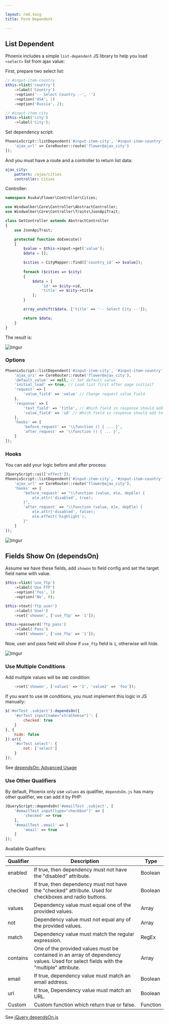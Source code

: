 ```yaml
---

layout: rad.twig
title: Form Dependent

---
```


## List Dependent

Phoenix includes a simple `list-dependent` JS library to help you load `<select>` list from ajax value:

First, prepare two select list:

```php
// #input-item-country
$this->list('country')
    ->label('Country')
    ->option('-- Select Country --', '')
    ->option('USA', 1)
    ->option('Russia', 2);

// #input-item-city
$this->list('city')
    ->label('City');
```

Set dependency script:

```php
PhoenixScript::listDependent('#input-item-city', '#input-item-country', [
    'ajax_url' => CoreRouter::route('flower@ajax_city')
]);
```

And you must have a route and a controller to return list data:

```yaml
ajax_city:
    pattern: /ajax/cities
    controller: Cities
```

Controller:

```php
namespace Asuka\Flower\Controller\Cities;

use Windwalker\Core\Controller\AbstractController;
use Windwalker\Core\Controller\Traits\JsonApiTrait;

class GetController extends AbstractController
{
	use JsonApiTrait;

	protected function doExecute()
	{
		$value = $this->input->get('value');
		$data = [];

		$cities = CityMapper::find(['country_id' => $value]);
		
		foreach ($cities => $city)
		{
		    $data = [
		        'id' => $city->id,
		        'title' => $city->title
		    ];
		}

		array_unshift($data, ['title' => '-- Select City --']);

		return $data;
	}
}
```

The result is:

![Imgur](http://i.imgur.com/HlMnft4.gif)

### Options

```php
PhoenixScript::listDependent('#input-item-city', '#input-item-country', [
    'ajax_uri' => CoreRouter::route('flower@ajax_city'),
    'default_value' => null, // Set default value.
    'initial_load' => true, // Load list first after page initial?
    'request' => [
        'value_field' => 'value' // Change request value field
    ],
    'response' => [
        'text_field' => 'title', // Which field in response should add to option text
        'value_field' => 'id' // Which field in response should add to option value
    ],
    'hooks' => [
        'before_request' => '\\function () { ... }',
        'after_request' => '\\function () { ... }',
    ]
]);
```

### Hooks

You can add your logic before and after process:

```php
JQueryScript::ui(['effect']);
PhoenixScript::listDependent('#input-item-city', '#input-item-country', [
    'ajax_url' => CoreRouter::route('flower@ajax_city'),
    'hooks' => [
        'before_request' => "\\function (value, ele, depEle) {
            ele.attr('disabled', true);
        }",
        'after_request' => "\\function (value, ele, depEle) {
            ele.attr('disabled', false);
            ele.effect('highlight');
        }"
    ]
]);
```

![Imgur](http://i.imgur.com/U9PDX52.gif)

## Fields Show On (dependsOn)

Assume we have these fields, add `showon` to field config and set the target field name with value.

```php
$this->list('use_ftp')
    ->label('Use FTP')
    ->option('Yes', 1)
    ->option('No', 0);

$this->text('ftp_user')
    ->label('User')
    ->set('showon', ['use_ftp' => '1']);

$this->password('ftp_pass')
    ->label('Pass')
    ->set('showon', ['use_ftp' => '1']);
```

Now, user and pass field will show if `use_ftp` field is `1`, otherwise will hide.

![Imgur](http://i.imgur.com/rwv911F.gif)

### Use Multiple Conditions

Add multiple values will be `AND` condition:

```php
    ->set('showon', ['value1' => '1', 'value2' => 'foo']);
```

If you want to use `OR` conditions, you must implement this logic in JS manually:

```js
$('#orTest .subject').dependsOn({
	'#orTest input[name="xtraCheese"]': {
		checked: true
	}
}, {
	hide: false
}).or({
	'#orTest select': {
		not: ['select']
	}
});
```

See [dependsOn: Advanced Usage](http://dstreet.github.io/dependsOn/)

### Use Other Qualifiers

By default, Phoenix only use `values` as qualifier, `dependsOn.js` has many other qualifier, we can add it by PHP:

```php
JQueryScript::dependsOn('#emailTest .subject', [
	'#emailTest input[type="checkbox"]' => [
	    'checked' => true
	],
	'#emailTest .email' => [
	    'email' => true
	]
]);
```

Available Qualifiers:

| Qualifier | Description                                                                                                                              | Type     |
|-----------|------------------------------------------------------------------------------------------------------------------------------------------|----------|
| enabled   | If true, then dependency must not have the "disabled" attribute.                                                                       | Boolean  |
| checked   | If true, then dependency must not have the "checked" attribute. Used for checkboxes and radio   buttons.                               | Boolean  |
| values    | Dependency value must equal one of the provided values.                                                                                | Array    |
| not       | Dependency value must not equal any of the provided values.                                                                            | Array    |
| match     | Dependency value must match the regular expression.                                                                                    | RegEx    |
| contains  | One of the provided values must be contained in an array of dependency values. Used for select fields with the   "multiple" attribute. | Array    |
| email     | If true, dependency value must match an email address.                                                                                 | Boolean  |
| url       | If true, Dependency value must match an URL.                                                                                           | Boolean  |
| Custom    | Custom function which return true or false.                                                                                            | Function |

See [jQuery dependsOn.js](http://dstreet.github.io/dependsOn/)
